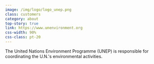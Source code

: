 ```yaml
---
image: /img/logo/logo_unep.png
class: customers
category: about
top-story: true
link: https://www.unenvironment.org
css-width: 90%
css-class: pt-20  
---
```


The United Nations Environment Programme (UNEP) is responsible for coordinating the U.N.'s environmental activities.